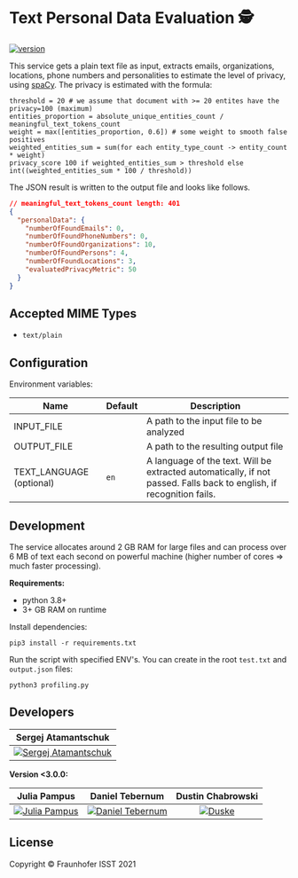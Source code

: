 # Text Personal Data Evaluation 🕵️

[![version](https://img.shields.io/badge/text--personal--data--evaluation-v3.0.0-green)](https://github.com/FraunhoferISST/diva/tree/main/faas/text-personal-data-evaluation)

This service gets a plain text file as input, extracts emails, organizations, locations, phone numbers and personalities to estimate the level of privacy,
using [spaCy](https://spacy.io/).
The privacy is estimated with the formula:

```
threshold = 20 # we assume that document with >= 20 entites have the privacy=100 (maximum)
entities_proportion = absolute_unique_entities_count / meaningful_text_tokens_count
weight = max([entities_proportion, 0.6]) # some weight to smooth false positives
weighted_entities_sum = sum(for each entity_type_count -> entity_count * weight)
privacy_score 100 if weighted_entities_sum > threshold else int((weighted_entities_sum * 100 / threshold))
```

The JSON result is written to the output file and looks like follows.

```json
// meaningful_text_tokens_count length: 401
{
  "personalData": {
    "numberOfFoundEmails": 0,
    "numberOfFoundPhoneNumbers": 0,
    "numberOfFoundOrganizations": 10,
    "numberOfFoundPersons": 4,
    "numberOfFoundLocations": 3,
    "evaluatedPrivacyMetric": 50
  }
}
```


## Accepted MIME Types

+ `text/plain`

## Configuration

Environment variables:

Name | Default | Description
--- | --- | ---
INPUT_FILE    |  |  A path to the input file to be analyzed
OUTPUT_FILE  | |  A path to the resulting output file
TEXT_LANGUAGE (optional)  |`en` |  A language of the text. Will be extracted automatically, if not passed. Falls back to english, if recognition fails.

## Development

The service allocates around 2 GB RAM for large files and can process over 6 MB of text each second on powerful machine 
(higher number of cores => much faster processing).

**Requirements:**
+ python 3.8+
+ 3+ GB RAM on runtime

Install dependencies:

```
pip3 install -r requirements.txt
```

Run the script with specified ENV's. You can create in the root `test.txt` and `output.json` files:

```
python3 profiling.py
```

## Developers

|**Sergej Atamantschuk**|
|:---:|
| [![Sergej Atamantschuk](https://gitlab.cc-asp.fraunhofer.de/uploads/-/system/user/avatar/3617/avatar.png?width=400)](https://github.com/Igelex) | 

**Version <3.0.0:**

|**Julia Pampus**|**Daniel Tebernum**|**Dustin Chabrowski**|
|:---:| :---:|:---:|
| [![Julia Pampus](https://gitlab.cc-asp.fraunhofer.de/uploads/-/system/user/avatar/4688/avatar.png?width=400)](https://gitlab.cc-asp.fraunhofer.de/jpampus) | [![Daniel Tebernum](https://gitlab.cc-asp.fraunhofer.de/uploads/-/system/user/avatar/3566/avatar.png?width=400)](https://gitlab.cc-asp.fraunhofer.de/dtebernum)    | [![Duske](https://gitlab.cc-asp.fraunhofer.de/uploads/-/system/user/avatar/3563/avatar.png?width=400)](https://gitlab.cc-asp.fraunhofer.de/dchabrowski)  |

## License

Copyright © Fraunhofer ISST 2021
